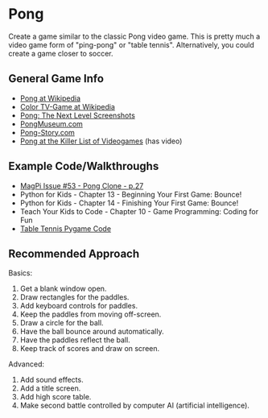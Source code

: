 # Pong

Create a game similar to the classic Pong video game.  This is pretty much a video game form of "ping-pong" or "table tennis".
Alternatively, you could create a game closer to soccer.

General Game Info
-----------------
- [Pong at Wikipedia](https://en.wikipedia.org/wiki/Pong)
- [Color TV-Game at Wikipedia](https://en.wikipedia.org/wiki/Color_TV-Game)
- [Pong: The Next Level Screenshots](https://www.mobygames.com/game/pong-the-next-level/screenshots)
- [PongMuseum.com](http://pongmuseum.com/)
- [Pong-Story.com](http://www.pong-story.com/)
- [Pong at the Killer List of Videogames](https://www.arcade-museum.com/game_detail.php?game_id=9074) (has video)

Example Code/Walkthroughs
-------------------------
- [MagPi Issue #53 - Pong Clone - p.27](https://www.raspberrypi.org/magpi/issues/53/)
- Python for Kids - Chapter 13 - Beginning Your First Game: Bounce!
- Python for Kids - Chapter 14 - Finishing Your First Game: Bounce!
- Teach Your Kids to Code - Chapter 10 - Game Programming: Coding for Fun
- [Table Tennis Pygame Code](https://github.com/jpike/PythonProgrammingForKids/blob/master/Pygame/TableTennisGame.py)

Recommended Approach
--------------------
Basics:
1. Get a blank window open.
2. Draw rectangles for the paddles.
3. Add keyboard controls for paddles.
4. Keep the paddles from moving off-screen.
5. Draw a circle for the ball.
6. Have the ball bounce around automatically.
7. Have the paddles reflect the ball.
8. Keep track of scores and draw on screen.

Advanced:
1. Add sound effects.
2. Add a title screen.
3. Add high score table.
4. Make second battle controlled by computer AI (artificial intelligence).
